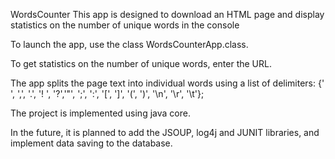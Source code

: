WordsCounter
This app is designed to download an HTML page and display statistics on the number of unique words in the console

To launch the app, use the class WordsCounterApp.class.

To get statistics on the number of unique words, enter the URL.

The app splits the page text into individual words using a list of delimiters: {' ', ',', '.', '! ', '?','"', ';', ':', '[', ']', '(', ')', '\n', '\r', '\t'};

The project is implemented using java core.

In the future, it is planned to add the JSOUP, log4j and JUNIT libraries, and implement data saving to the database.